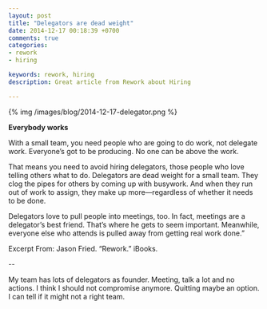 ```yaml
---
layout: post
title: "Delegators are dead weight"
date: 2014-12-17 00:18:39 +0700
comments: true
categories: 
- rework
- hiring

keywords: rework, hiring
description: Great article from Rework about Hiring

---
```


{% img /images/blog/2014-12-17-delegator.png %}

**Everybody works**

With a small team, you need people who are going to do work, not delegate work. Everyone’s got to be producing. No one can be above the work.

That means you need to avoid hiring delegators, those people who love telling others what to do. Delegators are dead weight for a small team. They clog the pipes for others by coming up with busywork. And when they run out of work to assign, they make up more—regardless of whether it needs to be done.

Delegators love to pull people into meetings, too. In fact, meetings are a delegator’s best friend. That’s where he gets to seem important. Meanwhile, everyone else who attends is pulled away from getting real work done.”

Excerpt From: Jason Fried. “Rework.” iBooks. 

--

My team has lots of delegators as founder. Meeting, talk a lot and no actions. I think I should not compromise anymore. Quitting maybe an option. I can tell if it might not a right team.
